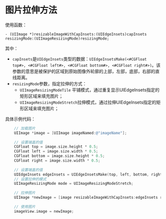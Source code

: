 # 图片拉伸方法

使用函数：

`- (UIImage *)resizableImageWithCapInsets:(UIEdgeInsets)capInsets resizingMode:(UIImageResizingMode)resizingMode;`

其中：

+ `capInsets`是`UIEdgeInsets`类型的数据：`UIEdgeInsetsMake(<#CGFloat top#>, <#CGFloat left#>, <#CGFloat bottom#>, <#CGFloat right#>)`。该参数的意思是被保护的区域到原始图像外轮廓的上部，左部，底部，右部的直线距离。
+ `resizingMode`参数，指定拉伸的方式：
  + `UIImageResizingModeTile` 平铺模式，通过重复显示UIEdgeInsets指定的矩形区域来填充图片；
  + `UIImageResizingModeStretch`拉伸模式，通过拉伸UIEdgeInsets指定的矩形区域来填充图片；

具体示例代码：

```objective-c
    // 加载图片
    UIImage *image = [UIImage imageNamed:@"imageName"];
    
    // 设置端盖的值
    CGFloat top = image.size.height * 0.5;
    CGFloat left = image.size.width * 0.5;
    CGFloat bottom = image.size.height * 0.5;
    CGFloat right = image.size.width * 0.5;
    
    // 设置端盖的值
    UIEdgeInsets edgeInsets = UIEdgeInsetsMake(top, left, bottom, right);
    // 设置拉伸的模式
    UIImageResizingMode mode = UIImageResizingModeStretch;
    
    // 拉伸图片
    UIImage *newImage = [image resizableImageWithCapInsets:edgeInsets resizingMode:mode];
    
    // 使用图片
    imageView.image = newImage;
```

